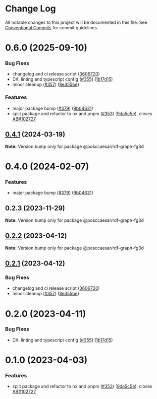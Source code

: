 # Change Log

All notable changes to this project will be documented in this file.
See [Conventional Commits](https://conventionalcommits.org) for commit guidelines.

# 0.6.0 (2025-09-10)


### Bug Fixes

* changelog and ci release script ([3606720](https://github.com/PCA-POSC-Caesar-Association/rdf-graph/commit/360672000c55db91c5b152c5689ba4287cd35b16))
* DX, linting and typescript config ([#355](https://github.com/PCA-POSC-Caesar-Association/rdf-graph/issues/355)) ([1b17d15](https://github.com/PCA-POSC-Caesar-Association/rdf-graph/commit/1b17d15178100e73c576973677ff03783056296b))
* minor cleanup ([#357](https://github.com/PCA-POSC-Caesar-Association/rdf-graph/issues/357)) ([8e355be](https://github.com/PCA-POSC-Caesar-Association/rdf-graph/commit/8e355be94a1e63c86b2eb8fcb1ec294ef8d63c35))


### Features

* major package bump ([#379](https://github.com/PCA-POSC-Caesar-Association/rdf-graph/issues/379)) ([9b04631](https://github.com/PCA-POSC-Caesar-Association/rdf-graph/commit/9b04631748457464b5ae534b9a765addf7ed1e37))
* split package and refactor to nx and pnpm ([#353](https://github.com/PCA-POSC-Caesar-Association/rdf-graph/issues/353)) ([9da5c5e](https://github.com/PCA-POSC-Caesar-Association/rdf-graph/commit/9da5c5e442b9a7b2232224e509012b93e7167d69)), closes [AB#102727](https://github.com/AB/issues/102727)





## [0.4.1](https://github.com/equinor/rdf-graph/compare/@posccaesar/rdf-graph-fg3d@0.4.0...@posccaesar/rdf-graph-fg3d@0.4.1) (2024-03-19)

**Note:** Version bump only for package @posccaesar/rdf-graph-fg3d





# 0.4.0 (2024-02-07)


### Features

* major package bump ([#379](https://github.com/equinor/rdf-graph/issues/379)) ([9b04631](https://github.com/equinor/rdf-graph/commit/9b04631748457464b5ae534b9a765addf7ed1e37))





## 0.2.3 (2023-11-29)

**Note:** Version bump only for package @posccaesar/rdf-graph-fg3d





## [0.2.2](https://github.com/equinor/rdf-graph/compare/@posccaesar/rdf-graph-fg3d@0.2.1...@posccaesar/rdf-graph-fg3d@0.2.2) (2023-04-12)

**Note:** Version bump only for package @posccaesar/rdf-graph-fg3d





## [0.2.1](https://github.com/equinor/rdf-graph/compare/@posccaesar/rdf-graph-fg3d@0.2.0...@posccaesar/rdf-graph-fg3d@0.2.1) (2023-04-12)


### Bug Fixes

* changelog and ci release script ([3606720](https://github.com/equinor/rdf-graph/commit/360672000c55db91c5b152c5689ba4287cd35b16))
* minor cleanup ([#357](https://github.com/equinor/rdf-graph/issues/357)) ([8e355be](https://github.com/equinor/rdf-graph/commit/8e355be94a1e63c86b2eb8fcb1ec294ef8d63c35))





# 0.2.0 (2023-04-11)


### Bug Fixes

* DX, linting and typescript config ([#355](https://github.com/equinor/rdf-graph/issues/355)) ([1b17d15](https://github.com/equinor/rdf-graph/commit/1b17d15178100e73c576973677ff03783056296b))



# 0.1.0 (2023-04-03)


### Features

* split package and refactor to nx and pnpm ([#353](https://github.com/equinor/rdf-graph/issues/353)) ([9da5c5e](https://github.com/equinor/rdf-graph/commit/9da5c5e442b9a7b2232224e509012b93e7167d69)), closes [AB#102727](https://github.com/AB/issues/102727)
